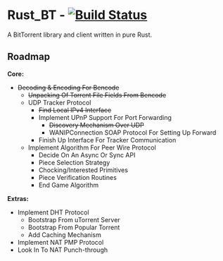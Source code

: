 Rust_BT - [![Build Status](https://travis-ci.org/GGist/rust_bt.svg)](https://travis-ci.org/GGist/rust_bt)
=======
A BitTorrent library and client written in pure Rust.

Roadmap
-------
**Core:**
* ~~Decoding & Encoding For Bencode~~
    * ~~Unpacking Of Torrent File Fields From Bencode~~
    * UDP Tracker Protocol
        * ~~Find Local IPv4 Interface~~
        * Implement UPnP Support For Port Forwarding
            * ~~Discovery Mechanism Over UDP~~
            * WANIPConnection SOAP Protocol For Setting Up Forward
        * Finish Up Interface For Tracker Communication
    * Implement Algorithm For Peer Wire Protocol
        * Decide On An Async Or Sync API
        * Piece Selection Strategy
        * Chocking/Interested Primitives
        * Piece Verification Routines
        * End Game Algorithm
    
**Extras:**
* Implement DHT Protocol
    * Bootstrap From uTorrent Server
    * Bootstrap From Popular Torrent
    * Add Caching Mechanism
* Implement NAT PMP Protocol
* Look In To NAT Punch-through
